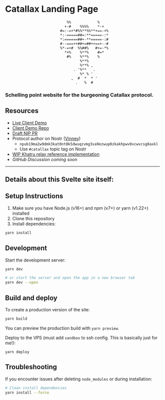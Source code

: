 # Catallax Landing Page


```unset
                            %%            %             
                           +-#    %%%%    *-+           
                         #=:-=+*#%%**%%**+==-+%         
                         *:-=====##=:**=====-:*         
                         *:======##+-**=====-:#         
                         #--===++##+=##++==+--#         
                         %*-=+#  %%##%   #+=-*%         
                           *+%    %**%    #=*           
                            #%    %**%    %             
                                  %**%                  
                                  %**% ,                
                               . '%**   .             
                                  %* % '   
                              ,  #  *  * '              
                                .   %  #              
```

### Schelling point website for the burgeoning Catallax protocol.

## Resources

- [Live Client Demo](https://npub1cyqjvgjver3v9affrr64tmsetxwyf0jf4sumsnmj3zsel5md4ynqku9kka.shakespeare.to/catallax)
- [Client Demo Repo](https://github.com/vcavallo/catallax-demo-client)
- [Draft NIP PR](https://github.com/nostr-protocol/nips/pull/1714)
- Protocol author on Nostr ([Vinney](https://njump.me/npub19ma2w9dmk3kat0nt0k5dwuqzvmg3va9ezwup0zkakhpwv0vcwvcsg8axkl))
  - `npub19ma2w9dmk3kat0nt0k5dwuqzvmg3va9ezwup0zkakhpwv0vcwvcsg8axkl`
  - Use `#catallax` topic tag on Nostr
- [WIP Khatru relay reference implementation](https://github.com/vcavallo/khatru/tree/trim-kinds)
- _GitHub Discussion coming soon_

---

## Details about this Svelte site itself:

## Setup Instructions

1. Make sure you have Node.js (v16+) and npm (v7+) or yarn (v1.22+) installed
2. Clone this repository
3. Install dependencies:

```bash
yarn install
```

## Development

Start the development server:

```bash
yarn dev

# or start the server and open the app in a new browser tab
yarn dev --open
```

## Build and deploy

To create a production version of the site:

```bash
yarn build
```

You can preview the production build with `yarn preview`.

Deploy to the VPS (must add `sandbox` to ssh config. This is basically just for me!):

`yarn deploy`

## Troubleshooting

If you encounter issues after deleting `node_modules` or during installation:

```bash
# Clean install dependencies 
yarn install --force
```
